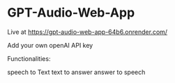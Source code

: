 # GPT-Audio-Web-App

Live at https://gpt-audio-web-app-64b6.onrender.com/

Add your own openAI API key

Functionalities:

speech to Text
text to answer
answer to speech
